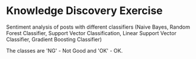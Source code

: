 # Knowledge Discovery Exercise

Sentiment analysis of posts with different classifiers (Naive Bayes, Random Forest Classifier, Support
Vector Classification, Linear Support Vector Classifier, Gradient Boosting Classifier)

The classes are 'NG' - Not Good and 'OK' - OK.
